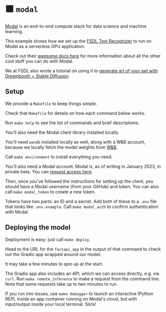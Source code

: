 # 🟩 `modal`

[Modal](https://modal.com/)
is an end-to-end compute stack for data science and machine learning.

This example shows how we set up the
[FSDL Text Recognizer](https://github.com/full-stack-deep-learning/fsdl-text-recognizer-2022-labs)
to run on Modal as a serverless GPU application.

Check out their
[awesome docs here](https://modal.com/docs/guide)
for more information about all the other cool stuff you can do with Modal.

We at FSDL also wrote a tutorial on using it to
[generate art of your pet with Dreambooth + Stable Diffusion](https://modal.com/docs/guide/ex/dreambooth_app).

## Setup

We provide a `Makefile` to keep things simple.

Check that `Makefile` for details on how each command below works.

Run `make help` to see the list of commands and brief descriptions.

You'll also need the Modal client library installed locally.

You'll need `wandb` installed locally as well,
along with a W&B account,
because we locally fetch the model weights from [W&B](https://wandb.ai).

Call `make environment` to install everything you need.

You'll also need a Modal account.
Modal is, as of writing in January 2023,
in private beta.
You can [request access here](https://modal.com/signup).

Then, once you've followed the instructions for setting up the client,
you should have a Modal username (from your GitHub) and token.
You can also call `make modal_token` to create a new token.

Tokens have two parts: an ID and a secret.
Add both of these to a `.env` file that looks like `.env.example`.
Call `make modal_auth` to confirm authentication with Modal.

## Deploying the model

Deployment is easy: just call `make deploy`.

Head to the URL for the `fastapi_app` in the output of that command
to check out the Gradio app wrapped around our model.

It may take a few minutes to spin up at the start.

The Gradio app also includes an API,
which we can access directly, e.g. via `curl`.
Run `make remote_inference` to make a request from the command line.
Note that some requests take up to two minutes to run.

If you run into issues,
use `make debugger` to launch an interactive IPython REPL
inside an app container running on Modal's cloud,
but with input/output inside your local terminal. Slick!
